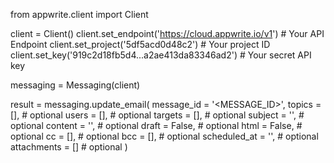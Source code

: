 from appwrite.client import Client

client = Client()
client.set_endpoint('https://cloud.appwrite.io/v1') # Your API Endpoint
client.set_project('5df5acd0d48c2') # Your project ID
client.set_key('919c2d18fb5d4...a2ae413da83346ad2') # Your secret API key

messaging = Messaging(client)

result = messaging.update_email(
    message_id = '<MESSAGE_ID>',
    topics = [], # optional
    users = [], # optional
    targets = [], # optional
    subject = '<SUBJECT>', # optional
    content = '<CONTENT>', # optional
    draft = False, # optional
    html = False, # optional
    cc = [], # optional
    bcc = [], # optional
    scheduled_at = '', # optional
    attachments = [] # optional
)
